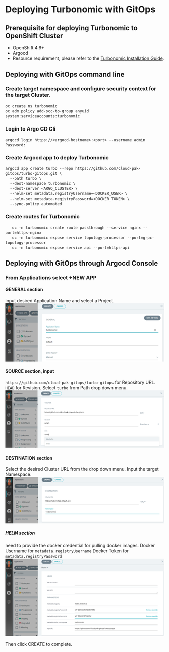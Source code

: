 # Deploying Turbonomic with GitOps

## Prerequisite for deploying Turbonomic to OpenShift Cluster
- OpenShift 4.6+
- Argocd
- Resource requirement, please refer to the [Turbonomic Installation Guide](https://docs.turbonomic.com/docApp/doc/index.html?config=Install_Pnt#!/Latest_Install/_INSTALL_Topics_XL/TOPIC_Minimum_Requirements_XL.xml).

## Deploying with GitOps command line

### Create target namespace and configure security context for the target Cluster.
```shell
oc create ns turbonomic
oc adm policy add-scc-to-group anyuid system:serviceaccounts:turbonomic
```

### Login to Argo CD Cli
```shell
argocd login https://<argocd-hostname>:<port> --username admin
Password:
```

### Create Argocd app to deploy Turbonomic
```shell
argocd app create turbo --repo https://github.com/cloud-pak-gitops/turbo-gitops.git \
  --path turbo \
  --dest-namespace turbonomic \
  --dest-server <ARGO_CLUSTER> \
  --helm-set metadata.registryUsername=<DOCKER_USER> \
  --helm-set metadata.registryPassword=<DOCKER_TOKEN> \
  --sync-policy automated
```

### Create routes for Turbonomic
```shell
   oc -n turbonomic create route passthrough --service nginx --port=https-nginx
   oc -n turbonomic expose service topology-processor --port=grpc-topology-processor
   oc -n turbonomic expose service api --port=https-api
```

## Deploying with GitOps through Argocd Console

### From Applications select +NEW APP

#### GENERAL section
input desired Application Name and select a Project.
![new-app1](images/new-app1.png)

#### SOURCE section, input
`https://github.com/cloud-pak-gitops/turbo-gitops` for Repository URL.
`HEAD` for Revision.
Select `turbo` from Path drop down menu.
![new-app-source](images/new-app-source.png)

#### DESTINATION section
Select the desired Cluster URL from the drop down menu.
Input the target Namespace.
![new-app-destination](images/new-app-destination.png)

##### HELM section
need to provide the docker credential for pulling docker images.
Docker Username for `metadata.registryUsername`
Docker Token for `metadata.registryPassword`
![new-app-helm](images/new-app-helm.png)  
  
Then click CREATE to complete.


